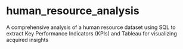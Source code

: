 # human_resource_analysis
A comprehensive analysis of a human resource dataset using SQL to extract Key Performance Indicators (KPIs) and Tableau for visualizing acquired insights
